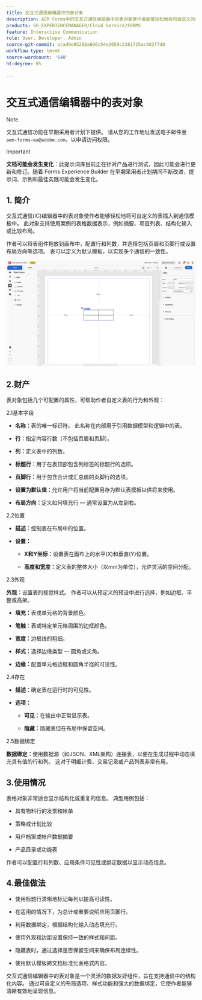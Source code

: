```yaml
---
title: 交互式通信编辑器中的表对象
description: AEM Forms中的交互式通信编辑器中的表对象使作者能够轻松地将可自定义的表插入到通信模板中。
products: SG_EXPERIENCEMANAGER/Cloud Service/FORMS
feature: Interactive Communication
role: User, Developer, Admin
source-git-commit: acad9e05288a606c54e2059c2381725ac982f7d8
workflow-type: tm+mt
source-wordcount: '648'
ht-degree: 8%

---
```



# 交互式通信编辑器中的表对象

>[!NOTE]
>
> 交互式通信功能在早期采用者计划下提供。 请从您的工作地址发送电子邮件至 `aem-forms-ea@adobe.com`，以申请访问权限。

>[!IMPORTANT]
>
> **文档可能会发生变化**：此提示词库目前正在针对产品进行测试，因此可能会进行更新和修订。随着 Forms Experience Builder 在早期采用者计划期间不断改进，提示词、示例和最佳实践可能会发生变化。

## &#x200B;1. 简介

交互式通信(IC)编辑器中的表对象使作者能够轻松地将可自定义的表插入到通信模板中。 此对象支持使用案例的表格数据表示，例如摘要、项目列表、结构化输入或比较布局。

作者可以将表组件拖放到画布中，配置行和列数，并选择包括页眉和页脚行或设置布局方向等选项。 表可以定义为默认模板，以实现多个通信的一致性。

![查找IC文档](/help/forms/interactive-communication/assets/table.png)

## 2.财产

表对象包括几个可配置的属性，可帮助作者自定义表的行为和外观：


2.1基本字段

- **名称：**&#x200B;表的唯一标识符。 此名称在内部用于引用数据模型和逻辑中的表。

- **行：**&#x200B;指定内容行数（不包括页眉和页脚）。

- **列：**&#x200B;定义表中的列数。

- **标题行：**&#x200B;用于在表顶部包含列标签的标题行的选项。

- **页脚行：**&#x200B;用于包含合计或汇总值的页脚行的选项。

- **设置为默认值：**&#x200B;允许用户将当前配置另存为默认表模板以供将来使用。

- **布局方向：**&#x200B;定义如何填充行 — 通常设置为从左到右。

2.2位置

- **描述：**&#x200B;控制表在布局中的位置。

- **设置：**

   - **X和Y坐标：**&#x200B;设置表在画布上的水平(X)和垂直(Y)位置。

   - **高度和宽度：**&#x200B;定义表的整体大小（以mm为单位），允许灵活的空间分配。

2.3外观

**外观：**&#x200B;设置表的视觉样式。 作者可以从预定义的预设中进行选择，例如边框、平整或高架。

- **填充：**&#x200B;表或单元格的背景颜色。

- **笔触：**&#x200B;表或特定单元格周围的边框颜色。

- **宽度：**&#x200B;边框线的粗细。

- **样式：**&#x200B;选择边缘类型 — 圆角或尖角。

- **边缘：**&#x200B;配置单元格边框和圆角半径的可见性。

2.4存在

- **描述：**&#x200B;确定表在运行时的可见性。

- **选项：**

   - **可见：**&#x200B;在输出中正常显示表。

   - **隐藏：**&#x200B;隐藏表但在布局中保留空间。

2.5数据绑定

**数据绑定：**&#x200B;使用数据源（如JSON、XML架构）连接表，以便在生成过程中动态填充具有值的行和列。 这对于明细计费、交易记录或产品列表非常有用。

## 3.使用情况

表格对象非常适合显示结构化或重复的信息。 典型用例包括：

- 具有物料行的发票和帐单

- 策略或计划比较

- 用户档案或帐户数据摘要

- 产品目录或功能表

作者可以配置行和列数、应用条件可见性或绑定数据以显示动态信息。

## 4.最佳做法

- 使用标题行清晰地标记每列以提高可读性。

- 在适用的情况下，为总计或重要说明应用页脚行。

- 利用数据绑定，根据结构化输入动态填充行。

- 使用外观和边距设置保持一致的样式和间距。

- 隐藏表时，通过选择是否保留空间来确保布局连续性。

- 使用默认模板跨文档标准化表格式内容。

交互式通信编辑器中的表对象是一个灵活的数据友好组件，旨在支持通信中的结构化内容。 通过可自定义的布局选项、样式功能和强大的数据绑定，它使作者能够清晰有效地呈现信息。


